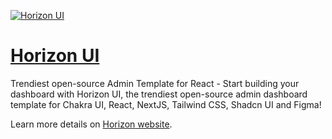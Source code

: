 [<img alt="Horizon UI" src="https://i.ibb.co/m8dvmcS/GITHUB.png" /> ](https://horizon-ui.com/?ref=github-org)

# [Horizon UI](https://horizon-ui.com/?ref=github-org)
<p>Trendiest open-source Admin Template for React - Start building your dashboard with Horizon UI, the trendiest open-source admin dashboard template for Chakra UI, React, NextJS, Tailwind CSS, Shadcn UI and Figma!

</p>

Learn more details on [Horizon website](https://horizon-ui.com/?ref=github-org).
